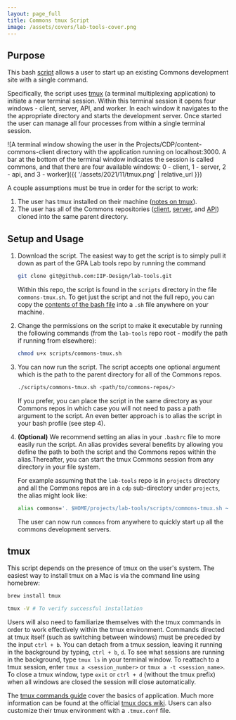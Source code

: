 ```yaml
---
layout: page_full
title: Commons tmux Script
image: /assets/covers/lab-tools-cover.png
---
```


## Purpose

This bash [script](https://github.com/IIP-Design/lab-tools/blob/main/scripts/commons-tmux.sh) allows a user to start up an existing Commons development site with a single command.

Specifically, the script uses [tmux](https://github.com/tmux/tmux/wiki) (a terminal multiplexing application) to initiate a new terminal session. Within this terminal session it opens four windows - client, server, API, and worker. In each window it navigates to the the appropriate directory and starts the development server. Once started the user can manage all four processes from within a single terminal session.

![A terminal window showing the user in the Projects/CDP/content-commons-client directory with the application running on localhost:3000. A bar at the bottom of the terminal window indicates the session is called commons, and that there are four available windows: 0 - client, 1 - server, 2 - api, and 3 - worker]({{ '/assets/2021/11/tmux.png' | relative_url }})

A couple assumptions must be true in order for the script to work:

1. The user has tmux installed on their machine ([notes on tmux](#tmux)).
1. The user has all of the Commons repositories ([client](https://github.com/IIP-Design/content-commons-client), [server](https://github.com/IIP-Design/content-commons-server), and [API](https://github.com/IIP-Design/cdp-public-api)) cloned into the same parent directory.

## Setup and Usage

1. Download the script. The easiest way to get the script is to simply pull it down as part of the GPA Lab tools repo by running the command

   ```bash
   git clone git@github.com:IIP-Design/lab-tools.git
   ```

   Within this repo, the script is found in the `scripts` directory in the file `commons-tmux.sh`. To get just the script and not the full repo, you can copy the [contents of the bash file](https://github.com/IIP-Design/lab-tools/blob/main/scripts/commons-tmux.sh) into a `.sh` file anywhere on your machine.

2. Change the permissions on the script to make it executable by running the following commands (from the `lab-tools` repo root - modify the path if running from elsewhere):

   ```bash
   chmod u+x scripts/commons-tmux.sh
   ```

3. You can now run the script. The script accepts one optional argument which is the path to the parent directory for all of the Commons repos.

   ```bash
   ./scripts/commons-tmux.sh <path/to/commons-repos/>
   ```

   If you prefer, you can place the script in the same directory as your Commons repos in which case you will not need to pass a path argument to the script. An even better approach is to alias the script in your bash profile (see step 4).

4. **(Optional)** We recommend setting an alias in your `.bashrc` file to more easily run the script. An alias provides several benefits by allowing you define the path to both the script and the Commons repos within the alias.Thereafter, you can start the tmux Commons session from any directory in your file system.

   For example assuming that the `lab-tools` repo is in `projects` directory and all the Commons repos are in a `cdp` sub-directory under `projects`, the alias might look like:

   ```bash
   alias commons='. $HOME/projects/lab-tools/scripts/commons-tmux.sh ~/projects/cdp/'
   ```

   The user can now run `commons` from anywhere to quickly start up all the commons development servers.

## tmux

This script depends on the presence of tmux on the user's system. The easiest way to install tmux on a Mac is via the command line using homebrew:

```bash
brew install tmux

tmux -V # To verify successful installation
```

Users will also need to familiarize themselves with the tmux commands in order to work effectively within the tmux environment. Commands directed at tmux itself (such as switching between windows) must be preceded by the input `ctrl + b`. You can detach from a tmux session, leaving it running in the background by typing, `ctrl + b`, `d`. To see what sessions are running in the background, type `tmux ls` in your terminal window. To reattach to a tmux session, enter `tmux a <session_number>` or `tmux a -t <session_name>`. To close a tmux window, type `exit` or `ctrl + d` (without the tmux prefix) when all windows are closed the session will close automatically.

The [tmux commands guide](https://tmuxguide.readthedocs.io/en/latest/tmux/tmux.html) cover the basics of application. Much more information can be found at the official [tmux docs wiki](https://github.com/tmux/tmux/wiki). Users can also customize their tmux environment with a `.tmux.conf` file.
